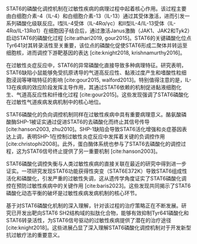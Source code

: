 STAT6的磷酸化调控机制在过敏性疾病的病理过程中起着核心作用。该过程主要由白细胞介素-4（IL-4）和白细胞介素-13（IL-13）通过其受体激活，进而引发一系列磷酸化级联反应。I型IL-4受体（IL-4Rα/γc）和II型IL-4/IL-13受体（IL-4Rα/IL-13Rα1）在细胞因子结合后，通过激活Janus激酶（JAK1、JAK2和Tyk2）启动STAT6的磷酸化过程 [cite:athari2019, gour2015]。STAT6的关键磷酸化位点Tyr641对其转录活性至关重要，该位点的磷酸化促使STAT6形成二聚体并转运至细胞核，进而调控下游靶基因的表达 [cite:knight2018, krishnamurthy2016]。

在过敏性炎症反应中，STAT6的异常磷酸化直接导致多种病理特征。研究表明，STAT6缺陷小鼠能够免受抗原诱导的气道高反应性、黏液过度产生和嗜酸性粒细胞浸润等哮喘特征的影响 [cite:gour2015, walford2013]。特别值得注意的是，IL-13在疾病的效应阶段发挥主导作用，其通过STAT6依赖的机制促进黏液细胞化生、气道高反应性和纤维化过程 [cite:gour2015]。这些发现强调了STAT6磷酸化在过敏性气道疾病发病机制中的核心地位。

STAT6磷酸化的负向调控机制同样在过敏性疾病中具有重要病理意义。酪氨酸磷酸酶SHP-1被证实通过促进STAT6的去磷酸化而终止其信号传导 [cite:hanson2003, zhu2010]。SHP-1缺陷会导致STAT6活化增强和炎症基因表达上调，表明SHP-1在控制过敏性炎症反应中发挥着关键的负调控作用 [cite:christophi2008]。此外，蛋白酶体系统也参与了STAT6去磷酸化的调控过程，这为STAT6信号终止提供了另一重要机制 [cite:hanson2003]。

STAT6磷酸化调控失衡与人类过敏性疾病的直接关联在最近的研究中得到进一步证实。一项研究发现STAT6功能获得性突变（STAT6E372K）导致STAT6组成性活化和磷酸化，引发严重的过敏性失调，这从遗传学角度证实了STAT6磷酸化调控在预防过敏性疾病中的关键作用 [cite:baris2023]。这些发现共同揭示了STAT6磷酸化动态平衡的破坏是过敏性疾病发病机制的核心环节。

基于对STAT6磷酸化机制的深入理解，针对该过程的治疗策略正在不断发展。研究已开发出靶向STAT6 SH2结构域的拟肽化合物，能够有效抑制Tyr641磷酸化和STAT6转录活性，为STAT6信号驱动的过敏性疾病提供了潜在的治疗途径 [cite:knight2018]。这些进展凸显了深入理解STAT6磷酸化调控机制对于开发新型抗过敏疗法的重要意义。